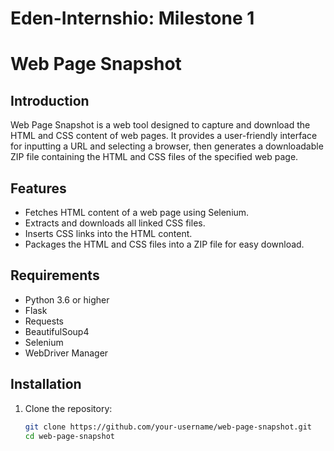 # Eden-Internshio: Milestone 1
# Web Page Snapshot

## Introduction

Web Page Snapshot is a web tool designed to capture and download the HTML and CSS content of web pages. It provides a user-friendly interface for inputting a URL and selecting a browser, then generates a downloadable ZIP file containing the HTML and CSS files of the specified web page.

## Features

- Fetches HTML content of a web page using Selenium.
- Extracts and downloads all linked CSS files.
- Inserts CSS links into the HTML content.
- Packages the HTML and CSS files into a ZIP file for easy download.

## Requirements

- Python 3.6 or higher
- Flask
- Requests
- BeautifulSoup4
- Selenium
- WebDriver Manager

## Installation

1. Clone the repository:

   ```bash
   git clone https://github.com/your-username/web-page-snapshot.git
   cd web-page-snapshot

